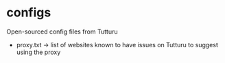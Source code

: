# configs

Open-sourced config files from Tutturu

- proxy.txt -> list of websites known to have issues on Tutturu to suggest using the proxy
